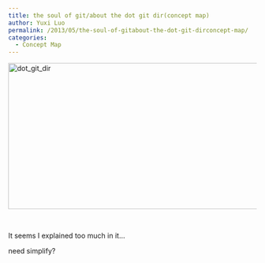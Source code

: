 ```yaml
---
title: the soul of git/about the dot git dir(concept map)
author: Yuxi Luo
permalink: /2013/05/the-soul-of-gitabout-the-dot-git-dirconcept-map/
categories:
  - Concept Map
---
```

<p><a href="http://teaching.software-carpentry.org/wp-content/uploads/2013/05/dot_git_dir.png"><a href="http://teaching.software-carpentry.org/wp-content/uploads/2013/05/dot_git_dir.png"><img class="alignnone size-large wp-image-2783" alt="dot_git_dir" src="http://teaching.software-carpentry.org/wp-content/uploads/2013/05/dot_git_dir-1024x430.png" width="707" height="296" /></a></a></p>
<p>&nbsp;</p>
<p>It seems I explained too much in it&#8230;</p>
<p>need simplify?</p>
